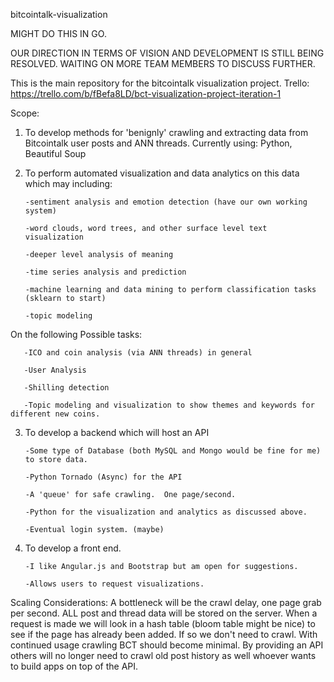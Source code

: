 

bitcointalk-visualization

MIGHT DO THIS IN GO.

OUR DIRECTION IN TERMS OF VISION AND DEVELOPMENT IS STILL BEING RESOLVED.  WAITING ON MORE TEAM MEMBERS TO DISCUSS FURTHER.

This is the main repository for the bitcointalk visualization project.
Trello: https://trello.com/b/fBefa8LD/bct-visualization-project-iteration-1

Scope:

1. To develop methods for 'benignly' crawling and extracting data from Bitcointalk user posts and ANN threads. Currently using: Python, Beautiful Soup

2. To perform automated visualization and data analytics on this data which may including:

       -sentiment analysis and emotion detection (have our own working system)

       -word clouds, word trees, and other surface level text visualization

       -deeper level analysis of meaning

       -time series analysis and prediction

       -machine learning and data mining to perform classification tasks (sklearn to start)
       
       -topic modeling
       

On the following Possible tasks:

       -ICO and coin analysis (via ANN threads) in general

       -User Analysis

       -Shilling detection
       
       -Topic modeling and visualization to show themes and keywords for different new coins.


3. To develop a backend which will host an API

       -Some type of Database (both MySQL and Mongo would be fine for me) to store data.

       -Python Tornado (Async) for the API

       -A 'queue' for safe crawling.  One page/second.

       -Python for the visualization and analytics as discussed above.

       -Eventual login system. (maybe)

4. To develop a front end.

       -I like Angular.js and Bootstrap but am open for suggestions.

       -Allows users to request visualizations.


Scaling Considerations: A bottleneck will be the crawl delay, one page grab per second. ALL post and thread data will be stored on the server. When a request is made we will look in a hash table (bloom table might be nice) to see if the page has already been added. If so we don't need to crawl. With continued usage crawling BCT should become minimal. By providing an API others will no longer need to crawl old post history as well whoever wants to build apps on top of the API.
